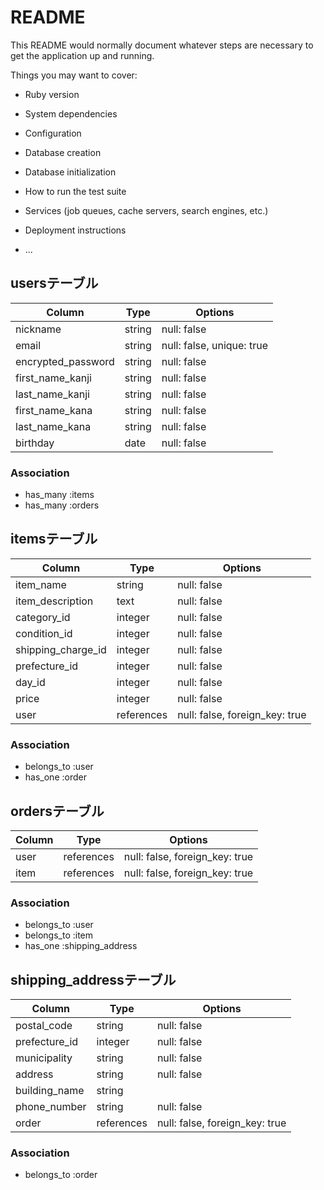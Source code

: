 # README

This README would normally document whatever steps are necessary to get the
application up and running.

Things you may want to cover:

* Ruby version

* System dependencies

* Configuration

* Database creation

* Database initialization

* How to run the test suite

* Services (job queues, cache servers, search engines, etc.)

* Deployment instructions

* ...

## usersテーブル

|Column              |Type    |Options                    |
|------------------- |------- |-------------------------- |
| nickname           | string | null: false               |
| email              | string | null: false, unique: true |
| encrypted_password | string | null: false               |
| first_name_kanji   | string | null: false               |
| last_name_kanji    | string | null: false               |
| first_name_kana    | string | null: false               |
| last_name_kana     | string | null: false               |
| birthday           | date   | null: false               |


### Association
- has_many :items
- has_many :orders

## itemsテーブル

|Column              |Type        |Options                         |
|------------------- |----------- |------------------------------- |
| item_name          | string     | null: false                    |
| item_description   | text       | null: false                    |
| category_id        | integer    | null: false                    |
| condition_id       | integer    | null: false                    |
| shipping_charge_id | integer    | null: false                    |
| prefecture_id      | integer    | null: false                    |
| day_id             | integer    | null: false                    |
| price              | integer    | null: false                    |
| user               | references | null: false, foreign_key: true |


### Association
- belongs_to :user
- has_one :order

## ordersテーブル

|Column |Type        |Options                         |
|------ |----------- |------------------------------- |
| user  | references | null: false, foreign_key: true |
| item  | references | null: false, foreign_key: true |

### Association
- belongs_to :user
- belongs_to :item
- has_one :shipping_address

## shipping_addressテーブル

|Column             |Type        |Options                         |
|------------------ |----------- |------------------------------- |
| postal_code       | string     | null: false                    |
| prefecture_id     | integer    | null: false                    |
| municipality      | string     | null: false                    |
| address           | string     | null: false                    |
| building_name     | string     |                                |
| phone_number      | string     | null: false                    |
| order             | references | null: false, foreign_key: true |


### Association
- belongs_to :order
